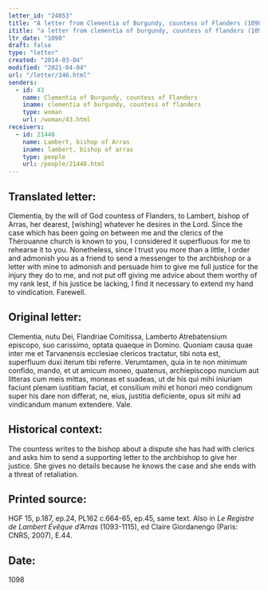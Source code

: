 ```yaml
---
letter_id: "24053"
title: "A letter from Clementia of Burgundy, countess of Flanders (1098)"
ititle: "a letter from clementia of burgundy, countess of flanders (1098)"
ltr_date: "1098"
draft: false
type: "letter"
created: "2014-03-04"
modified: "2021-04-04"
url: "/letter/346.html"
senders:
  - id: 43
    name: Clementia of Burgundy, countess of Flanders
    iname: clementia of burgundy, countess of flanders
    type: woman
    url: /woman/43.html
receivers:
  - id: 21448
    name: Lambert, bishop of Arras
    iname: lambert, bishop of arras
    type: people
    url: /people/21448.html
---
```

<h2> Translated letter:</h2>Clementia, by the will of God countess of Flanders, to Lambert, bishop of Arras, her dearest, [wishing] whatever he desires in the Lord.
Since the case which has been going on between me and the clerics of the        Thérouanne church is known to you, I considered it superfluous for me to rehearse it to you.  Nonetheless, since I trust you more than a little, I order and admonish you as a friend to send a messenger to the archbishop or a letter with mine to admonish and persuade him to give me full justice for the injury they do to me, and not put off giving me advice about them worthy of my rank lest, if his justice be lacking, I find it necessary to extend my hand to vindication.  Farewell.
<h2 class="mt-4"> Original letter:</h2>Clementia, nutu Dei, Flandriae Comitissa, Lamberto Atrebatensium episcopo, suo carissimo, optata quaeque in Domino. Quoniam causa quae inter me et Tarvanensis ecclesiae clericos tractatur, tibi nota est, superfluum duxi iterum tibi referre. Verumtamen, quia in te non minimum confido, mando, et ut amicum moneo, quatenus, archiepiscopo nuncium aut litteras cum meis mittas, moneas et suadeas, ut de his qui mihi iniuriam faciunt plenam iustitiam faciat, et consilium mihi et honori meo condignum super his dare non differat, ne, eius, justitia deficiente, opus sit mihi ad vindicandum manum extendere. Vale.
<h2 class="mt-4"> Historical context:</h2>The countess writes to the bishop about a dispute she has had with clerics and asks him to send a supporting letter to the archbishop to give her justice.  She gives no details because he knows the case and she ends with a threat of retaliation.
<h2 class="mt-4"> Printed source:</h2><p>HGF 15, p.187, ep.24, PL162 c.664-65, ep.45, same text. Also in <em>Le Registre de Lambert Évêque d’Arras</em> (1093-1115), ed Claire Giordanengo (Paris: CNRS, 2007), E.44.</p><h2 class="mt-4"> Date:</h2>1098